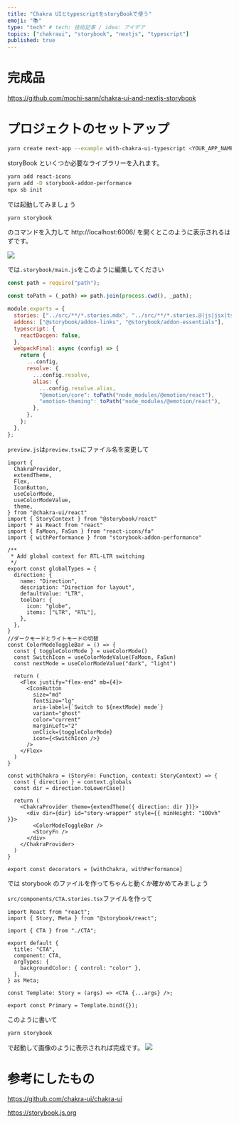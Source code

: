 ```yaml
---
title: "Chakra UIとtypescriptをstoryBookで使う"
emoji: "📚"
type: "tech" # tech: 技術記事 / idea: アイデア
topics: ["chakraui", "storybook", "nextjs", "typescript"]
published: true
---
```


# 完成品

https://github.com/mochi-sann/chakra-ui-and-nextjs-storybook

# プロジェクトのセットアップ

```bash
yarn create next-app --example with-chakra-ui-typescript <YOUR_APP_NAME>
```

storyBook といくつか必要なライブラリーを入れます。

```bash
yarn add react-icons
yarn add -D storybook-addon-performance
npx sb init
```

では起動してみましょう

```bash
yarn storybook
```

のコマンドを入力して http://localhost:6006/ を開くとこのように表示されるはずです。

![](https://storage.googleapis.com/zenn-user-upload/qiu9rm9tlgcsv0z4uvnkuzvx90ck)

では`.storybook/main.js`をこのように編集してください

```js:.storybook/main.js
const path = require("path");

const toPath = (_path) => path.join(process.cwd(), _path);

module.exports = {
  stories: ["../src/**/*.stories.mdx", "../src/**/*.stories.@(js|jsx|ts|tsx)"],
  addons: ["@storybook/addon-links", "@storybook/addon-essentials"],
  typescript: {
    reactDocgen: false,
  },
  webpackFinal: async (config) => {
    return {
      ...config,
      resolve: {
        ...config.resolve,
        alias: {
          ...config.resolve.alias,
          "@emotion/core": toPath("node_modules/@emotion/react"),
          "emotion-theming": toPath("node_modules/@emotion/react"),
        },
      },
    };
  },
};
```

`preview.js`は`preview.tsx`にファイル名を変更して

```ts:preview.tsx
import {
  ChakraProvider,
  extendTheme,
  Flex,
  IconButton,
  useColorMode,
  useColorModeValue,
  theme,
} from "@chakra-ui/react"
import { StoryContext } from "@storybook/react"
import * as React from "react"
import { FaMoon, FaSun } from "react-icons/fa"
import { withPerformance } from "storybook-addon-performance"

/**
 * Add global context for RTL-LTR switching
 */
export const globalTypes = {
  direction: {
    name: "Direction",
    description: "Direction for layout",
    defaultValue: "LTR",
    toolbar: {
      icon: "globe",
      items: ["LTR", "RTL"],
    },
  },
}
//ダークモードとライトモードの切替
const ColorModeToggleBar = () => {
  const { toggleColorMode } = useColorMode()
  const SwitchIcon = useColorModeValue(FaMoon, FaSun)
  const nextMode = useColorModeValue("dark", "light")

  return (
    <Flex justify="flex-end" mb={4}>
      <IconButton
        size="md"
        fontSize="lg"
        aria-label={`Switch to ${nextMode} mode`}
        variant="ghost"
        color="current"
        marginLeft="2"
        onClick={toggleColorMode}
        icon={<SwitchIcon />}
      />
    </Flex>
  )
}

const withChakra = (StoryFn: Function, context: StoryContext) => {
  const { direction } = context.globals
  const dir = direction.toLowerCase()

  return (
    <ChakraProvider theme={extendTheme({ direction: dir })}>
      <div dir={dir} id="story-wrapper" style={{ minHeight: "100vh" }}>
        <ColorModeToggleBar />
        <StoryFn />
      </div>
    </ChakraProvider>
  )
}

export const decorators = [withChakra, withPerformance]
```

では storybook のファイルを作ってちゃんと動くか確かめてみましょう

`src/components/CTA.stories.tsx`ファイルを作って

```tsx:src/components/CTA.stories.tsx
import React from "react";
import { Story, Meta } from "@storybook/react";

import { CTA } from "./CTA";

export default {
  title: "CTA",
  component: CTA,
  argTypes: {
    backgroundColor: { control: "color" },
  },
} as Meta;

const Template: Story = (args) => <CTA {...args} />;

export const Primary = Template.bind({});

```

このように書いて

```bash
yarn storybook
```

で起動して画像のように表示されれば完成です。
![](https://storage.googleapis.com/zenn-user-upload/z1t7yvn7ssnphugc4x7k9z3v9ku8)

# 参考にしたもの

https://github.com/chakra-ui/chakra-ui

https://storybook.js.org
